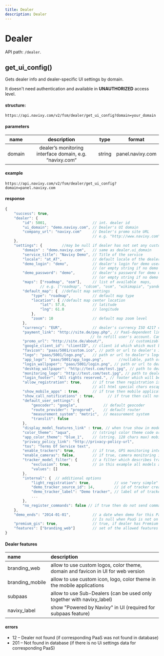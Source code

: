 ```yaml
---
title: Dealer
description: Dealer
---
```


# Dealer

API path: `/dealer`.

## get_ui_config()

Gets dealer info and dealer-specific UI settings by domain.

It doesn't need authentication and available in **UNAUTHORIZED** access level.

#### structure:

    https://api.navixy.com/v2/fsm/dealer/get_ui_config?domain=your_domain

#### parameters

| name | description | type| format|
| :------: | :------: | :-----:| :------:|
| domain | dealer’s monitoring interface domain, e.g. “navixy.com“ | string | panel.navixy.com |

#### example

    https://api.navixy.com/v2/fsm/dealer/get_ui_config?domain=panel.navixy.com

#### response

```js
{
    "success": true,
    "dealer": {
        "id": 5001,                     // int. dealer id
        "ui_domain": "demo.navixy.com", // Dealer's UI domain
        "company_url": "navixy.com"     // Dealer's promo site URL
                                        // e.g. "http://www.navixy.com" or "demo.navixy.com"
    },
    "settings": {         //may be null if dealer has not set any custom settings
        "domain" : "demo.navixy.com",   // same as dealer.ui_domain
        "service_title": "Navixy Demo", // Title of the service
        "locale": "at_AT",              // default locale of the dealer
        "demo_login": "demo",           // dealer's login for demo user 
                                        // (or empty string if no demo user available)
        "demo_password": "demo",        // dealer's password for demo user 
                                        // (or empty string if no demo user available)
        "maps": ["roadmap", "osm"],     // list of available  maps, 
                // e.g. ["roadmap", "cdcom", "osm", "wikimapia", "yandexpublic", "hybrid", "satellite"]
        "default_map": {  //default map settings
            "type": "roadmap",          // default map type
            "location": { //default map center location
                "lat": 57.0,            // latitude
                "lng": 61.0             // longitude
            },
            "zoom": 10                  // default map zoom level
        },
        "currency": "EUR",              // dealer's currency ISO 4217 code
        "payment_link": "http://site.de/pay.php", // PaaS-dependent link that can be used 
                                       // to refill user's account. Can be null or empty. 
        "promo_url": "http://site.de/about/",            // customizable "About company" url
        "google_client_id": "clientID", // client id which which must be used to work with google API or null
        "favicon": "paas/5001/custom.ico", // path or url to dealer's interface favicon
        "logo": "paas/5001/logo.png",   // path or url to dealer's logotype
        "app_logo": "paas/5001/app_logo.png",       //nullable, path or url to dealer's mobile app logotype, 
        "login_wallpaper": "paas/5001/login.png", // path or url to dealer's interface login wallpaper
        "desktop_wallpaper": "http://test.com/test.jpg", // path to dealer's interface wallpaper or null
        "monitoring_logo": "http://test.com/test.jpg", // path to dealer's interface monitoring logo or null
        "login_footer": "All rights reserved.", // footer which will be included in login page. 
        "allow_registration": true,     // if true then registration is available for dealer's users 
                                        // all html special chars escaped using HTML entities.
        "show_mobile_apps" : true,      // if true then mobile applications are available for dealer's users 
        "show_call_notifications" : true,      // if true then call notifications are available for dealer's users 
        "default_user_settings": {
            "geocoder": "google",            // default geocoder
            "route_provider": "progorod",    // default router
            "measurement_system": "metric",  // measurement system
            "translit": false
        },
        "display_model_features_link" : true, // when true show in model info link to squaregps.com (UI option)
        "color_theme": "aqua",          // (string) color theme code or empty string (for default theme)
        "app_color_theme": "blue_1",    // (string. 128 chars max) mobile app color theme code or empty string (for default theme)
        "privacy_policy_link": "http://privacy-policy-url",
        "tos": "Terms Of Service text",
        "enable_trackers": true,        // if true, GPS monitoring interface is available for dealer's users
        "enable_cameras": false,        // if true, camera monitoring interface is available for dealer's users
        "tracker_model_filter": {       // a filter which describes tracker models available for registration
            "exclusion": true,          // in this example all models available
            "values": []
        },
        "internal": {  // additional options
            "light_registration": true,           // use "very simple" registration with demo tracker
            "demo_tracker_source_id": 14,         // id of tracker created on 'light_registration'
            "demo_tracker_label": "Demo tracker", // label of of tracker created on 'light_registration'
            ...
        },
        "no_register_commands": false // if true then do not send commands to devices on activation
    },
    "demo_ends": "2014-01-01",          // a date when demo for this PaaS ends. 
                                        // Is null when PaaS is not on demo tariff
    "premium_gis": true,                // true, if dealer has Premium GIS package
    "features": ["branding_web"]        // set of the allowed features for dealer (all list see below in "Dealer features")
}
```

#### Dealer features

| name | description |
| :------ | :------ |
| branding_web | allow to use custom logos, color theme, domain and favicon in UI for web version |
| branding_mobile | allow to use custom icon, logo, color theme in the mobile applications |
| subpaas | allow to use Sub-Dealers (can be used only together with navixy_label) |
| navixy_label | show "Powered by Navixy" in UI (required for subpaas feature) |

#### errors

*   12 – Dealer not found (if corresponding PaaS was not found in database)
*   201 – Not found in database (if there is no Ui settings data for corresponding PaaS)